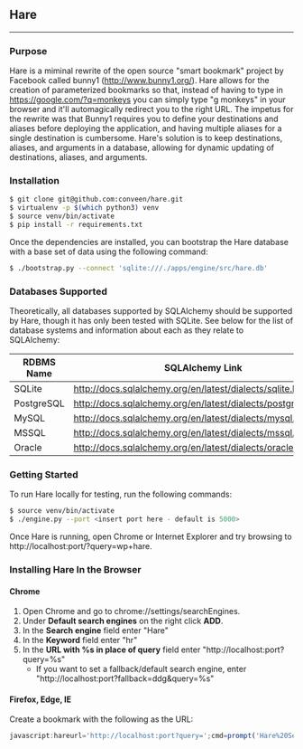 ## Hare
----

### Purpose

Hare is a miminal rewrite of the open source "smart bookmark" project by Facebook called bunny1 (http://www.bunny1.org/).  Hare allows for the creation of parameterized bookmarks so that, instead of having to type in https://google.com/?q=monkeys you can simply type "g monkeys" in your browser and it'll automagically redirect you to the right URL.  The impetus for the rewrite was that Bunny1 requires you to define your destinations and aliases before deploying the application, and having multiple aliases for a single destination is cumbersome.  Hare's solution is to keep destinations, aliases, and arguments in a database, allowing for dynamic updating of destinations, aliases, and arguments.

### Installation

```bash
$ git clone git@github.com:conveen/hare.git
$ virtualenv -p $(which python3) venv
$ source venv/bin/activate
$ pip install -r requirements.txt
```

Once the dependencies are installed, you can bootstrap the Hare database with a base set of data using the following command:

```bash
$ ./bootstrap.py --connect 'sqlite:///./apps/engine/src/hare.db'
```

### Databases Supported

Theoretically, all databases supported by SQLAlchemy should be supported by Hare, though it has only been tested with SQLite.  See below for the list of database systems and information about each as they relate to SQLAlchemy:

| RDBMS Name | SQLAlchemy Link |
|------------|-----------------|
| SQLite | <a href="http://docs.sqlalchemy.org/en/latest/dialects/sqlite.html" target="_blank">http://docs.sqlalchemy.org/en/latest/dialects/sqlite.html</a> |
| PostgreSQL | <a href="http://docs.sqlalchemy.org/en/latest/dialects/postgresql.html" target="_blank">http://docs.sqlalchemy.org/en/latest/dialects/postgresql.html</a> |
| MySQL | <a href="http://docs.sqlalchemy.org/en/latest/dialects/mysql.html" target="_blank">http://docs.sqlalchemy.org/en/latest/dialects/mysql.html</a> |
| MSSQL | <a href="http://docs.sqlalchemy.org/en/latest/dialects/mssql.html" target="_blank">http://docs.sqlalchemy.org/en/latest/dialects/mssql.html</a> |
| Oracle | <a href="http://docs.sqlalchemy.org/en/latest/dialects/oracle.html" target="_blank">http://docs.sqlalchemy.org/en/latest/dialects/oracle.html</a> |

### Getting Started

To run Hare locally for testing, run the following commands:

```bash
$ source venv/bin/activate
$ ./engine.py --port <insert port here - default is 5000>
```

Once Hare is running, open Chrome or Internet Explorer and try browsing to http://localhost:port/?query=wp+hare.

### Installing Hare In the Browser

#### Chrome

1. Open Chrome and go to chrome://settings/searchEngines.
2. Under __Default search engines__ on the right click __ADD__.
3. In the __Search engine__ field enter "Hare"
4. In the __Keyword__ field enter "hr"
5. In the __URL with %s in place of query__ field enter "http://localhost:port?query=%s"
    * If you want to set a fallback/default search engine, enter "http://localhost:port?fallback=ddg&query=%s"

#### Firefox, Edge, IE

Create a bookmark with the following as the URL:

```javascript
javascript:hareurl='http://localhost:port?query=';cmd=prompt('Hare%20Search');if(cmd){window.location=hareurl+escape(cmd);}else{void(0);}
```
